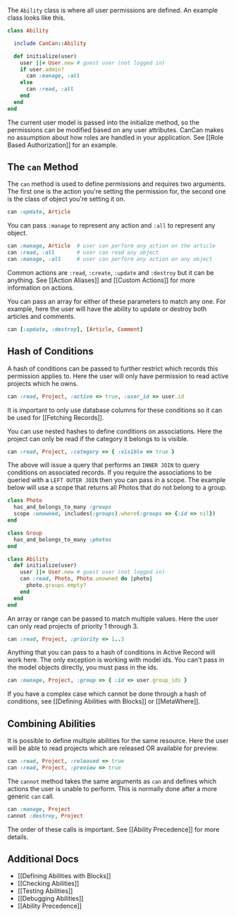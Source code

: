 The `Ability` class is where all user permissions are defined. An example class looks like this.

```ruby
class Ability

  include CanCan::Ability

  def initialize(user)
    user ||= User.new # guest user (not logged in)
    if user.admin?
      can :manage, :all
    else
      can :read, :all
    end
  end
end
```

The current user model is passed into the initialize method, so the permissions can be modified based on any user attributes. CanCan makes no assumption about how roles are handled in your application. See [[Role Based Authorization]] for an example.

## The `can` Method

The `can` method is used to define permissions and requires two arguments. The first one is the action you're setting the permission for, the second one is the class of object you're setting it on.

```ruby
can :update, Article
```

You can pass `:manage` to represent any action and `:all` to represent any object.

```ruby
can :manage, Article  # user can perform any action on the article
can :read, :all       # user can read any object
can :manage, :all     # user can perform any action on any object
```

Common actions are `:read`, `:create`, `:update` and `:destroy` but it can be anything. See [[Action Aliases]] and [[Custom Actions]] for more information on actions.

You can pass an array for either of these parameters to match any one. For example, here the user will have the ability to update or destroy both articles and comments.

```ruby
can [:update, :destroy], [Article, Comment]
```


## Hash of Conditions

A hash of conditions can be passed to further restrict which records this permission applies to. Here the user will only have permission to read active projects which he owns.

```ruby
can :read, Project, :active => true, :user_id => user.id
```

It is important to only use database columns for these conditions so it can be used for [[Fetching Records]].

You can use nested hashes to define conditions on associations. Here the project can only be read if the category it belongs to is visible.

```ruby
can :read, Project, :category => { :visible => true }
```

The above will issue a query that performs an `INNER JOIN` to query conditions on associated records. If you require the associations to be queried with a `LEFT OUTER JOIN` then you can pass in a scope. The example below will use a scope that returns all Photos that do not belong to a group.

```ruby 
class Photo
  has_and_belongs_to_many :groups
  scope :unowned, includes(:groups).where(:groups => {:id => nil})
end

class Group
  has_and_belongs_to_many :photos
end

class Ability
  def initialize(user)
    user ||= User.new # guest user (not logged in)
    can :read, Photo, Photo.unowned do |photo|
      photo.groups.empty?
    end
  end
end
```

An array or range can be passed to match multiple values. Here the user can only read projects of priority 1 through 3.

```ruby
can :read, Project, :priority => 1..3
```

Anything that you can pass to a hash of conditions in Active Record will work here. The only exception is working with model ids. You can't pass in the model objects directly, you must pass in the ids.

```ruby
can :manage, Project, :group => { :id => user.group_ids }
```

If you have a complex case which cannot be done through a hash of conditions, see [[Defining Abilities with Blocks]] or [[MetaWhere]].

## Combining Abilities

It is possible to define multiple abilities for the same resource. Here the user will be able to read projects which are released OR available for preview.

```ruby
can :read, Project, :released => true
can :read, Project, :preview => true
```

The `cannot` method takes the same arguments as `can` and defines which actions the user is unable to perform. This is normally done after a more generic `can` call.

```ruby
can :manage, Project
cannot :destroy, Project
```

The order of these calls is important. See [[Ability Precedence]] for more details.

## Additional Docs

* [[Defining Abilities with Blocks]]
* [[Checking Abilities]]
* [[Testing Abilities]]
* [[Debugging Abilities]]
* [[Ability Precedence]]
